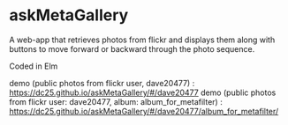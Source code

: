 # askMetaGallery

A web-app that retrieves photos from flickr and displays them along with buttons to move forward or backward through the photo sequence.

Coded in Elm

demo (public photos from flickr user, dave20477) : https://dc25.github.io/askMetaGallery/#/dave20477
demo (public photos from flickr user: dave20477, album: album_for_metafilter) : https://dc25.github.io/askMetaGallery/#/dave20477/album_for_metafilter/

